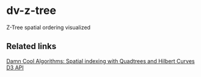 # dv-z-tree
Z-Tree spatial ordering visualized

## Related links
[Damn Cool Algorithms: Spatial indexing with Quadtrees and Hilbert Curves](http://blog.notdot.net/2009/11/Damn-Cool-Algorithms-Spatial-indexing-with-Quadtrees-and-Hilbert-Curves)
[D3 API](https://github.com/d3/d3/blob/master/API.md#brushes-d3-brush)
